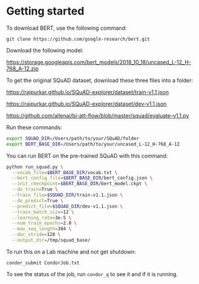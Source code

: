 # Getting started

To download BERT, use the following command:

`git clone https://github.com/google-research/bert.git`

Download the following model:

https://storage.googleapis.com/bert_models/2018_10_18/uncased_L-12_H-768_A-12.zip

To get the original SQuAD dataset, download these three files into a folder:

https://rajpurkar.github.io/SQuAD-explorer/dataset/train-v1.1.json

https://rajpurkar.github.io/SQuAD-explorer/dataset/dev-v1.1.json

https://github.com/allenai/bi-att-flow/blob/master/squad/evaluate-v1.1.py

Run these commands:

```bash
export SQUAD_DIR=/Users/path/to/your/SQuAD/folder
export BERT_BASE_DIR=/Users/path/to/your/uncased_L-12_H-768_A-12
```

You can run BERT on the pre-trained SQuAD with this command:

```bash
python run_squad.py \
  --vocab_file=$BERT_BASE_DIR/vocab.txt \
  --bert_config_file=$BERT_BASE_DIR/bert_config.json \
  --init_checkpoint=$BERT_BASE_DIR/bert_model.ckpt \
  --do_train=True \
  --train_file=$SQUAD_DIR/train-v1.1.json \
  --do_predict=True \
  --predict_file=$SQUAD_DIR/dev-v1.1.json \
  --train_batch_size=12 \
  --learning_rate=3e-5 \
  --num_train_epochs=2.0 \
  --max_seq_length=384 \
  --doc_stride=128 \
  --output_dir=/tmp/squad_base/
```

To run this on a Lab machine and not get shutdown:

```
condor_submit CondorJob.txt
```

To see the status of the job, run `condor_q` to see it and if it is running.





